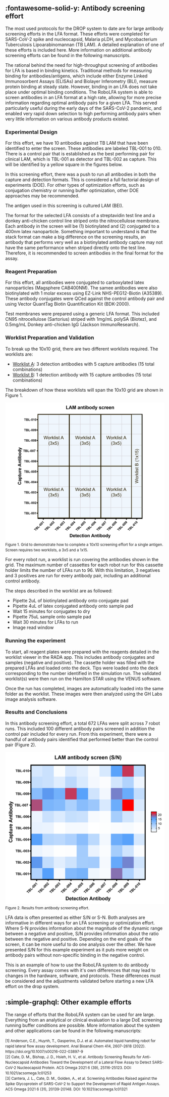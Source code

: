 ## :fontawesome-solid-y: **Antibody screening effort**

The most used protocols for the DROP system to date are for large antibody screening efforts in the LFA format. These efforts were completed for SARS-CoV-2 spike and nucleocapsid, Malaria pLDH, and Mycobacterium Tuberculosis Lipoarabinomannan (TB LAM). A detailed explanation of one of these efforts is included here. More information on additional antibody screening efforts can be found in the following manuscripts. 

The rational behind the need for high-throughput screening of antibodies for LFA is based in binding kinetics. Traditional methods for measuring binding for antibodies/antigens, which include either Enzyme Linked Immunosorbent Assays (ELISAs) and Biolayer Inferometry (BLI), measure protein binding at steady state. However, binding in an LFA does not take place under optimal binding conditions. The RoboLFA system  is able to screen antibodies in an LFA format at a high rate, allowing for more precise information regarding optimal antibody pairs for a given LFA. This served particularly useful during the early days of the SARS-CoV-2 pandemic, and enabled very rapid down selection to high performing antibody pairs when very little information on various antibody products existed. 

### Experimental Design 

For this effort, we have 10 antibodies against TB LAM that have been identified to enter the screen. These antibodies are labeled TBL-001 to 010. There is a control pair that is established as the best performing pair for clinical LAM, which is TBL-001 as detector and TBL-002 as capture. This will be identified by a yellow square in the figures below. 

In this screening effort, there was a push to run all antibodies in both the capture and detection formats. This is considered a full factorial design of experiments (DOE). For other types of optimization efforts, such as conjugation chemistry or running buffer optimization, other DOE approaches may be recommended. 

The antigen used in this screening is cultured LAM (BEI). 

The format for the selected LFA consists of a streptavidin test line and a donkey anti-chicken control line striped onto the nitrocellulose membrane. Each antibody in the screen will be (1) biotinylated and (2) conjugated to a 400nm latex nanoparticle. Something important to understand is that the stack format can make a big difference on the screening results, an antibody that performs very well as a biotinylated antibody capture may not have the same performance when striped directly onto the test line. Therefore, it is recommended to screen antibodies in the final format for the assay. 

### Reagent Preparation 

For this effort, all antibodies were conjugated to carboxylated latex nanoparticles (Magsphere CAB400NM). The samee antibodies were also biotinylated with 1 molar excess using EZ-Link NHS-PEG12-Biotin (A35389). These antibody conjugates were QCed against the control antibody pair and using Vector QuantTag Biotin Quantification Kit (BDK-2000). 

Test membranes were prepared using a generic LFA format. This included CN95 nitrocellulose (Sartorius) striped with 1mg/mL polySA (Biotez), and 0.5mg/mL Donkey anti-chicken IgG (Jackson ImmunoResearch). 

### Worklist Preparation and Validation 

To break up the 10x10 grid, there are two different worklists required. The worklists are: 

- [Worklist A](./protocols/5x3_full_worklist.csv): 3 detection antibodies with 5 capture antibodies (15 total combinations)
- [Worklist B](./protocols/15x1_full_worklist.csv): 1 detection antibody with 15 capture antibodies (15 total combinations)

The breakdown of how these worklists will span the 10x10 grid are shown in Figure 1. 

![LAM 10x10 Screening Effort](./images/LAM%20antibody%20screen%20grid.png) <br>
<small>Figure 1. Grid to demonstrate how to complete a 10x10 screening effort for a single antigen. Screen requires two worklists, a 3x5 and a 1x15. </small>

For every robot run, a worklist is run covering the antibodies shown in the grid. The maximum number of cassettes for each robot run for this cassette holder limits the number of LFAs run to 96. With this limitation, 3 negatives and 3 positives are run for every antibody pair, including an additional control antibody.  

The steps described in the worklist are as followed:

- Pipette 2uL of biotinylated antibody onto conjugate pad
- Pipette 4uL of latex conjugated antibody onto sample pad
- Wait 15 minutes for conjugates to dry
- Pipette 75uL sample onto sample pad
- Wait 30 minutes for LFAs to run
- Image read window 

### Running the experiment 

To start, all reagent plates were prepared with the reagents detailed in the worklist viewer in the RADA app. This includes antibody conjugates and samples (negative and positive). The cassette holder was filled with the prepared LFAs and loaded onto the deck. Tips were loaded onto the deck corresponding to the number identified in the simulation run. The validated worklist(s) were then run on the Hamilton STAR using the VENUS software.

Once the run has completed, images are automatically loaded into the same folder as the worklist. These images were then analyzed using the GH Labs image analysis software. 

### Results and Conclusions 

In this antibody screening effort, a total 672 LFAs were split across 7 robot runs. This included 100 different antibody pairs screened in addition the control pair included for every run. From this experiment, there were a handful of antibody pairs identified that performed better than the control pair (Figure 2). 

![LAM 10x10 Screening Results](./images/TBL%20Antibody%20Screen.png) <br>
<small>Figure 2. Results from antibody screening effort. </small>

LFA data is often presented as either S/N or S-N. Both analyses are informative in different ways for an LFA screening or optimization effort. Where S-N provides information about the magnitude of the dynamic range between a negative and positive, S/N  provides information about the ratio between the negative and positive. Depending on the end goals of the screen, it can be more useful to do one analysis over the other. We have presented S/N for this example experiment as it puts more weight on antibody pairs without non-specific binding in the negative control. 

This is an example of how to use the RoboLFA system to do antibody screening. Every assay comes with it's own differences that may lead to changes in the hardware, software, and protocols. These differences must be considered and the adjustments validated before starting a new LFA effort on the drop system. 

## :simple-graphql: **Other example efforts**

The range of efforts that the RoboLFA system can be used for are large. Everything from an analytical or clinical evaluation to a large DoE screening running buffer conditions are possible. More information about the system and other applications can be found in the following manuscripts: 

<small>
[1] Anderson, C.E., Huynh, T., Gasperino, D.J. et al. Automated liquid handling robot for rapid lateral flow assay development. Anal Bioanal Chem 414, 2607–2618 (2022). https://doi.org/10.1007/s00216-022-03897-9 <br>
[2] Cate, D. M., Bishop, J. D., Hsieh, H. V., et al. Antibody Screening Results for Anti-Nucleocapsid Antibodies Toward the Development of a Lateral Flow Assay to Detect SARS-CoV-2 Nucleocapsid Protein. ACS Omega 2021 6 (39), 25116-25123. DOI: 10.1021/acsomega.1c01253 <br> 
[3] Cantera, J. L., Cate, D. M., Golden, A., et al. Screening Antibodies Raised against the Spike Glycoprotein of SARS-CoV-2 to Support the Development of Rapid Antigen Assays. ACS Omega 2021 6 (31), 20139-20148. DOI: 10.1021/acsomega.1c01321 <br> </small>